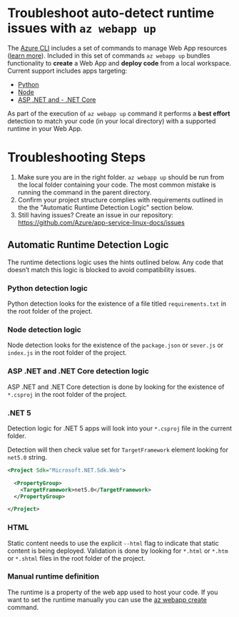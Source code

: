 # Troubleshoot auto-detect runtime issues with `az webapp up`

The [Azure CLI](https://docs.microsoft.com/en-us/cli/azure/?view=azure-cli-latest) includes a set of commands to manage Web App resources ([learn more](https://docs.microsoft.com/cli/azure/webapp?view=azure-cli-latest)). Included in this set of commands `az webapp up` bundles functionality to **create** a Web App and **deploy code** from a local workspace. Current support includes apps targeting:

- [Python](#python-detection-logic)
- [Node](#node-detection-logic)
- [ASP .NET and - .NET Core](#ASP-.NET-and-.NET-Core-detection-logic)

As part of the execution of `az webapp up` command it performs a **best effort** detection to match your code (in your local directory) with a supported runtime in your Web App.

# Troubleshooting  Steps

1. Make sure you are in the right folder. `az webapp up` should be run from the local folder containing your code. The most common mistake is running the command in the parent directory. 
2. Confirm your project structure complies with requirements outlined in the the "Automatic Runtime Detection Logic" section below.
3. Still having issues? Create an issue in our repository: https://github.com/Azure/app-service-linux-docs/issues

## Automatic Runtime Detection Logic
The runtime detections logic uses the hints outlined below. Any code that doesn’t match this logic is blocked to avoid compatibility issues.

### Python detection logic

Python detection looks for the existence of a file titled `requirements.txt` in the root folder of the project.

### Node detection logic

Node detection looks for the existence of the `package.json` or `sever.js` or `index.js` in the root folder of the project.

### ASP .NET and .NET Core detection logic

ASP .NET and .NET Core detection is done by looking for the existence of `*.csproj` in the root folder of the project.

### .NET 5

Detection logic for .NET 5 apps will look into your `*.csproj` file in the current folder.

Detection will then check value set for  `TargetFramework` element looking for `net5.0` string.

```xml
<Project Sdk="Microsoft.NET.Sdk.Web">

  <PropertyGroup>
    <TargetFramework>net5.0</TargetFramework>
  </PropertyGroup>

</Project>
```


### HTML

Static content needs to use the explicit `--html` flag to indicate that static content is being deployed. Validation is done by looking for `*.html` or `*.htm` or `*.shtml` files in the root folder of the project.

### Manual runtime definition

The runtime is a property of the web app used to host your code. If you want to set the runtime manually you can use the [az webapp create](https://docs.microsoft.com/cli/azure/webapp?view=azure-cli-latest#az-webapp-create) command.
